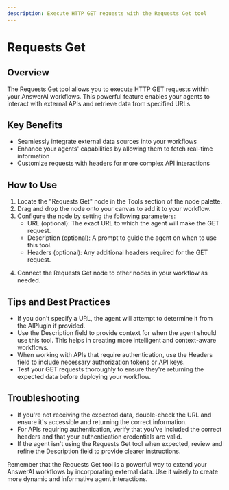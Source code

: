 ```yaml
---
description: Execute HTTP GET requests with the Requests Get tool
---
```


# Requests Get

## Overview

The Requests Get tool allows you to execute HTTP GET requests within your AnswerAI workflows. This powerful feature enables your agents to interact with external APIs and retrieve data from specified URLs.

## Key Benefits

- Seamlessly integrate external data sources into your workflows
- Enhance your agents' capabilities by allowing them to fetch real-time information
- Customize requests with headers for more complex API interactions

## How to Use

1. Locate the "Requests Get" node in the Tools section of the node palette.
2. Drag and drop the node onto your canvas to add it to your workflow.
3. Configure the node by setting the following parameters:
   - URL (optional): The exact URL to which the agent will make the GET request.
   - Description (optional): A prompt to guide the agent on when to use this tool.
   - Headers (optional): Any additional headers required for the GET request.

<!-- TODO: Add a screenshot showing the Requests Get node on the canvas with its configuration panel open -->

4. Connect the Requests Get node to other nodes in your workflow as needed.

## Tips and Best Practices

- If you don't specify a URL, the agent will attempt to determine it from the AIPlugin if provided.
- Use the Description field to provide context for when the agent should use this tool. This helps in creating more intelligent and context-aware workflows.
- When working with APIs that require authentication, use the Headers field to include necessary authorization tokens or API keys.
- Test your GET requests thoroughly to ensure they're returning the expected data before deploying your workflow.

## Troubleshooting

- If you're not receiving the expected data, double-check the URL and ensure it's accessible and returning the correct information.
- For APIs requiring authentication, verify that you've included the correct headers and that your authentication credentials are valid.
- If the agent isn't using the Requests Get tool when expected, review and refine the Description field to provide clearer instructions.

Remember that the Requests Get tool is a powerful way to extend your AnswerAI workflows by incorporating external data. Use it wisely to create more dynamic and informative agent interactions.
